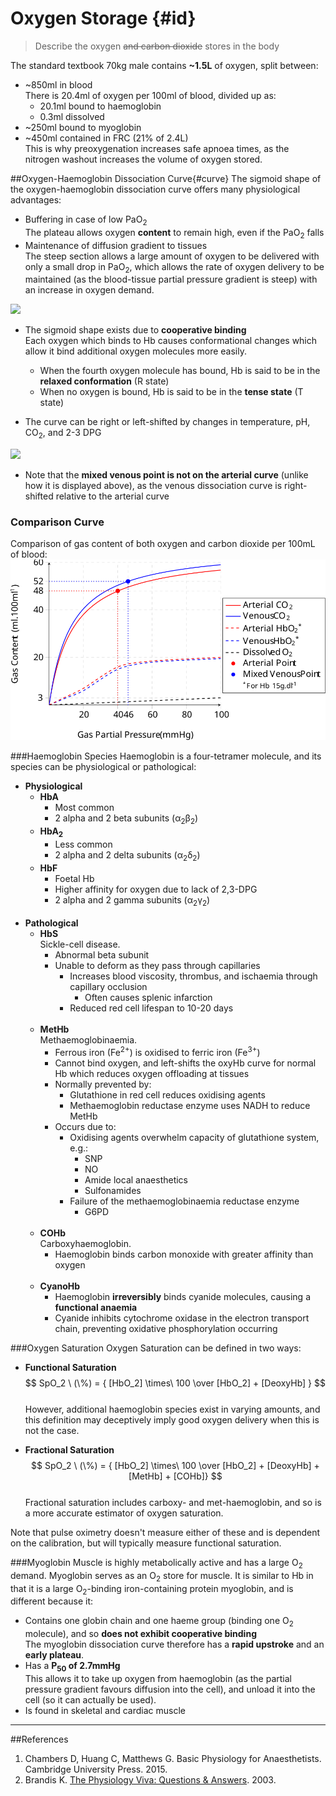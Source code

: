 # Oxygen Storage {#id}
> Describe the oxygen ~~and carbon dioxide~~ stores in the body

The standard textbook 70kg male contains **~1.5L** of oxygen, split between:
* ~850ml in blood  
  There is 20.4ml of oxygen per 100ml of blood, divided up as:
  * 20.1ml bound to haemoglobin
  * 0.3ml dissolved
* ~250ml bound to myoglobin
* ~450ml contained in FRC (21% of 2.4L)   
This is why preoxygenation increases safe apnoea times, as the nitrogen washout increases the volume of oxygen stored.

##Oxygen-Haemoglobin Dissociation Curve{#curve}
The sigmoid shape of the oxygen-haemoglobin dissociation curve offers many physiological advantages:
* Buffering in case of low PaO<sub>2</sub>  
The plateau allows oxygen **content** to remain high, even if the PaO<sub>2</sub> falls
* Maintenance of diffusion gradient to tissues  
The steep section allows a large amount of oxygen to be delivered with only a small drop in PaO<sub>2</sub>, which allows the rate of oxygen delivery to be maintained (as the blood-tissue partial pressure gradient is steep) with an increase in oxygen demand.

<img src="resources\oxyhb-curve.svg">


* The sigmoid shape exists due to **cooperative binding**  
Each oxygen which binds to Hb causes conformational changes which allow it bind additional oxygen molecules more easily.
  * When the fourth oxygen molecule has bound, Hb is said to be in the **relaxed conformation** (R state)
  * When no oxygen is bound, Hb is said to be in the **tense state** (T state)


* The curve can be right or left-shifted by changes in temperature, pH, CO<sub>2</sub>, and 2-3 DPG

<img src="resources\oxy-hb-curve-shifts.svg">


* Note that the **mixed venous point is not on the arterial curve** (unlike how it is displayed above), as the venous dissociation curve is right-shifted relative to the arterial curve


### Comparison Curve
Comparison of gas content of both oxygen and carbon dioxide per 100mL of blood:
<img src="resources\o2-and-co2-curve.svg">


###Haemoglobin Species
Haemoglobin is a four-tetramer molecule, and its species can be physiological or pathological:
* **Physiological**
  * **HbA**  
    * Most common
    * 2 alpha and 2 beta subunits (α<sub>2</sub>β<sub>2</sub>)
  * **HbA<sub>2</sub>**
    * Less common
    * 2 alpha and 2 delta subunits (α<sub>2</sub>δ<sub>2</sub>)
  * **HbF**
    * Foetal Hb
    * Higher affinity for oxygen due to lack of 2,3-DPG
    * 2 alpha and 2 gamma subunits (α<sub>2</sub>γ<sub>2</sub>)<br> <br>
* **Pathological**
  * **HbS**  
  Sickle-cell disease.
    * Abnormal beta subunit
    * Unable to deform as they pass through capillaries
      * Increases blood viscosity, thrombus, and ischaemia through capillary occlusion
        * Often causes splenic infarction
      * Reduced red cell lifespan to 10-20 days <br> <br>
  * **MetHb**  
  Methaemoglobinaemia.
    * Ferrous iron (Fe<sup>2+</sup>) is oxidised to ferric iron (Fe<sup>3+</sup>)
    * Cannot bind oxygen, and left-shifts the oxyHb curve for normal Hb which reduces oxygen offloading at tissues
    * Normally prevented by:
      * Glutathione in red cell reduces oxidising agents
      * Methaemoglobin reductase enzyme uses NADH to reduce MetHb
    * Occurs due to:
      * Oxidising agents overwhelm capacity of glutathione system, e.g.:
        * SNP
        * NO
        * Amide local anaesthetics
        * Sulfonamides
      * Failure of the methaemoglobinaemia reductase enzyme
        * G6PD      <br> <br>
  * **COHb**  
  Carboxyhaemoglobin.
    * Haemoglobin binds carbon monoxide with greater affinity than oxygen<br> <br>
  * **CyanoHb**  
    * Haemoglobin **irreversibly** binds cyanide molecules, causing a **functional anaemia**
    * Cyanide inhibits cytochrome oxidase in the electron transport chain, preventing oxidative phosphorylation occurring
    
###Oxygen Saturation
Oxygen Saturation can be defined in two ways:

* **Functional Saturation**  
$$ SpO_2 \ (\%) = { [HbO_2] \times\  100 \over [HbO_2] + [DeoxyHb] } $$  
However, additional haemoglobin species exist in varying amounts, and this definition may deceptively imply good oxygen delivery when this is not the case.

* **Fractional Saturation**  
$$ SpO_2 \ (\%) = { [HbO_2] \times\  100 \over [HbO_2] + [DeoxyHb] + [MetHb] + [COHb]} $$  
Fractional saturation includes carboxy- and met-haemoglobin, and so is a more accurate estimator of oxygen saturation.

Note that pulse oximetry doesn't measure either of these and is dependent on the calibration, but will typically measure functional saturation.


###Myoglobin
Muscle is highly metabolically active and has a large O<sub>2</sub> demand. Myoglobin serves as an O<sub>2</sub> store for muscle. It is similar to Hb in that it is a large O<sub>2</sub>-binding iron-containing protein myoglobin, and is different because it:
* Contains one globin chain and one haeme group (binding one O<sub>2</sub> molecule), and so **does not exhibit cooperative binding**  
The myoglobin dissociation curve therefore has a **rapid upstroke** and an **early plateau**.
* Has a **P<sub>50</sub> of 2.7mmHg**  
This allows it to take up oxygen from haemoglobin (as the partial pressure gradient favours diffusion into the cell), and unload it into the cell (so it can actually be used).
* Is found in skeletal and cardiac muscle

---
##References
1. Chambers D, Huang C, Matthews G. Basic Physiology for Anaesthetists. Cambridge University Press. 2015.
2. Brandis K. [The Physiology Viva: Questions & Answers](http://www.anaesthesiamcq.com/vivabook.php). 2003.